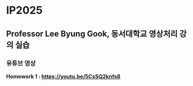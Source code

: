 # IP2025
Professor Lee Byung Gook, 동서대학교 영상처리 강의 실습
---
### 유튜브 영상
**Homework 1 : https://youtu.be/5CsSQ2knfs8**
